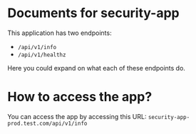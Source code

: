 # Documents for security-app

This application has two endpoints:
- `/api/v1/info`
- `/api/v1/healthz`

Here you could expand on what each of these endpoints do.

# How to access the app?

You can access the app by accessing this URL: `security-app-prod.test.com/api/v1/info` 